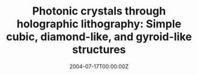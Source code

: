 ---
title: "Photonic crystals through holographic lithography: Simple cubic, diamond-like, and gyroid-like structures"
authors:
- Ullal, C.K.
- Maldovan, M.
- Thomas, E.L.
- Chen G.
- Han Y.-J.
- Yang S.

#author_notes:
date: "2004-07-17T00:00:00Z"
doi: "10.1063/1.1765734"

# Publication type.
# Legend: 0 = Uncategorized; 1 = Conference paper; 2 = Journal article;
# 3 = Preprint / Working Paper; 4 = Report; 5 = Book; 6 = Book section;
# 7 = Thesis; 8 = Patent
publication_types: ["2"]

# Publication name and optional abbreviated publication name.
publication: "*Applied Physics Letters*, **84**, 5434-5436"

---